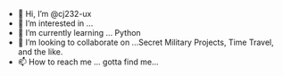 - 👋 Hi, I’m @cj232-ux
- 👀 I’m interested in ...
- 🌱 I’m currently learning ... Python
- 💞️ I’m looking to collaborate on ...Secret Military Projects, Time Travel, and the like.
- 📫 How to reach me ... gotta find me...

<!---
cj232-ux/cj232-ux is a ✨ special ✨ repository because its `README.md` (this file) appears on your GitHub profile.
You can click the Preview link to take a look at your changes.
--->

